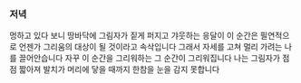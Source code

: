 ### 저녁

멍하고 있다 보니
땅바닥에 그림자가 짙게 퍼지고
갸웃하는 응달이 
이 순간은 필연적으로 
언젠가 그리움의 대상이 될 것이라고 
속삭입니다
그래서 자세를 고쳐 
멀리 가려는 나를 끌어안습니다
자꾸 이 순간을 그리워하는 그 순간이 그리워집니다
나는 
그림자가 점점 짧아져 
발치가 머리에 닿을 때까지 
한참을 눈을 감지 못합니다
